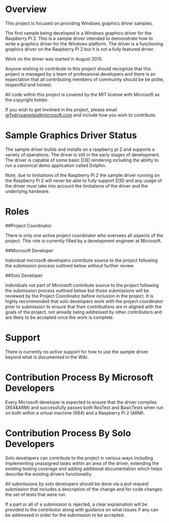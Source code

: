 # Overview

This project is focused on providing Windows graphics driver samples.

The first sample being developed is a Windows graphics driver for the Raspberry Pi 2.  This is a sample driver intended to demonstrate how to write a graphics driver for the Windows platform.  The driver is a functioning graphics driver on the Raspberry Pi 2 but it is not a fully featured driver.

Work on the driver was started in August 2015.

Anyone wishing to contribute to this project should recognize that this project is managed by a team of professional developers and there is an expectation that all contributing members of community should be be polite, respectful and honest.

All code within this project is covered by the MIT license with Microsoft as the copyright holder.

If you wish to get involved in the project, please email grfxdrvsamples@microsoft.com and include how you wish to contribute.

# Sample Graphics Driver Status

The sample driver builds and installs on a raspberry pi 2 and supports a variety of operations.  The driver is still in the early stages of development.  The driver is capable of some basic D3D rendering including the ability to run a canonical demo application called Dolphin.

Note, due to limitations of the Raspberry Pi 2 the sample driver running on the Raspberry Pi 2 will never be able to fully support D3D and any usage of the driver must take into account the limitations of the driver and the underlying hardware.

# Roles

##Project Coordinator

There is only one active project coordinator who oversees all aspects of the project.  This role is currently filled by a development engineer at Microsoft.

##Microsoft Developer

Individual microsoft developers contribute source to the project following the submission process outlined below without further review.

##Solo Developer

Individuals not part of Microsoft contribute source to the project following the submission process outlined below but those submissions will be reviewed by the Project Coordinator before inclusion in the project. It is highly recommended that solo developers work with the project coordinator prior to submission to ensure that their contributions are in aligned with the goals of the project, not already being addressed by other contributors and are likely to be accepted once the work is complete.

# Support

There is currently no active support for how to use the sample driver beyond what is documented in the Wiki.

# Contribution Process By Microsoft Developers

Every Microsoft developer is expected to ensure that the driver compiles (X64&ARM) and successfully passes both RosTest and BasicTests when run on both within a virtual machine (X64) and a Raspberry Pi 2 (ARM).

# Contribution Process By Solo Developers

Solo developers can contribute to the project in various ways including implementing unassigned tasks within an area of the driver, extending the existing testing coverage and adding additional documentation which helps describe the existing drivers functionality.

All submissions by solo developers should be done via a pull request submission that includes a description of the change and for code changes the set of tests that were run.

If a part or all of a submission is rejected, a clear explaination will be provided to the contributor along with guidance on what issues if any can be addressed in order for the submission to be accepted.
